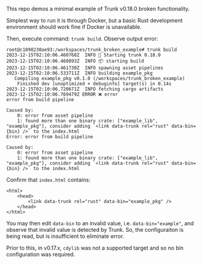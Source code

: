 This repo demos a minimal example of Trunk v0.18.0 broken functionality.

Simplest way to run it is through Docker, but a basic Rust development environment should work fine if Docker is unavailable.

Then, execute command: `trunk build`. Observe output error: 

```
root@c1898230ae93:/workspaces/trunk_broken_example# trunk build
2023-12-15T02:10:06.460768Z  INFO 🚀 Starting trunk 0.18.0
2023-12-15T02:10:06.460893Z  INFO 📦 starting build
2023-12-15T02:10:06.461730Z  INFO spawning asset pipelines
2023-12-15T02:10:06.533711Z  INFO building example_pkg
   Compiling example_pkg v0.1.0 (/workspaces/trunk_broken_example)
    Finished dev [unoptimized + debuginfo] target(s) in 0.14s
2023-12-15T02:10:06.720671Z  INFO fetching cargo artifacts
2023-12-15T02:10:06.769479Z ERROR ❌ error
error from build pipeline

Caused by:
    0: error from asset pipeline
    1: found more than one binary crate: ["example_lib", "example_pkg"], consider adding `<link data-trunk rel="rust" data-bin={bin} />` to the index.html
Error: error from build pipeline

Caused by:
    0: error from asset pipeline
    1: found more than one binary crate: ["example_lib", "example_pkg"], consider adding `<link data-trunk rel="rust" data-bin={bin} />` to the index.html
```

Confirm that `index.html` contains:

```
<html>
    <head>
        <link data-trunk rel="rust" data-bin="example_pkg" />
    </head>
</html>
```

You may then edit `data-bin` to an invalid value, i.e. `data-bin="example"`, and observe that invalid value is detected by Trunk. So, the configuraiton is being read, but is insufficient to eliminate error.

Prior to this, in v0.17.x, `cdylib` was not a supported target and so no bin configuration was required.

